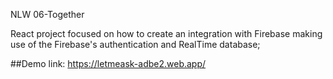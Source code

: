 NLW 06-Together

React project focused on how to create an integration with Firebase making use of the Firebase's authentication and RealTime database;

##Demo
link: https://letmeask-adbe2.web.app/